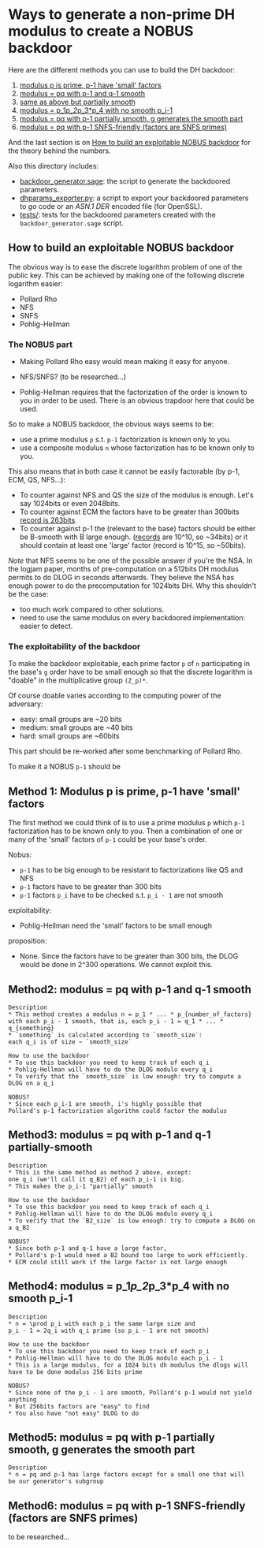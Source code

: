 # Ways to generate a non-prime DH modulus to create a NOBUS backdoor

Here are the different methods you can use to build the DH backdoor:

1. [modulus p is prime, p-1 have 'small' factors]()
1. [modulus = pq with p-1 and q-1 smooth]()
1. [same as above but partially smooth]()
1. [modulus = p_1*p_2*p_3*p_4 with no smooth p_i-1]()
1. [modulus = pq with p-1 partially smooth, g generates the smooth part]()
1. [modulus = pq with p-1 SNFS-friendly (factors are SNFS primes)]()

And the last section is on [How to build an exploitable NOBUS backdoor](how-to-build-an-exploitable-nobus-backdoor) for the theory behind the numbers.

Also this directory includes:

* [backdoor_generator.sage](backdoor_generator.sage): the script to generate the backdoored parameters.
* [dhparams_exporter.py](dhparams_exporter.py): a script to export your backdoored parameters to *go* code or an *ASN.1 DER* encoded file (for OpenSSL).
* [tests/](tests/): tests for the backdoored parameters created with the `backdoor_generator.sage` script.

## How to build an exploitable NOBUS backdoor

The obvious way is to ease the discrete logarithm problem of one of the public key. This can be achieved by making one of the following discrete logarithm easier:

* Pollard Rho
* NFS
* SNFS
* Pohlig-Hellman

### The NOBUS part

* Making Pollard Rho easy would mean making it easy for anyone.

* NFS/SNFS? (to be researched...)

* Pohlig-Hellman requires that the factorization of the order is known to you in order to be used. There is an obvious trapdoor here that could be used.

So to make a NOBUS backdoor, the obvious ways seems to be:

* use a prime modulus `p` s.t. `p-1` factorization is known only to you.
* use a composite modulus `n` whose factorization has to be known only to you.

This also means that in both case it cannot be easily factorable (by p-1, ECM, QS, NFS...):

* To counter against NFS and QS the size of the modulus is enough. Let's say 1024bits or even 2048bits.
* To counter against ECM the factors have to be greater than 300bits [record is 263bits](http://www.loria.fr/~zimmerma/records/factor.html).
* To counter against p-1 the (relevant to the base) factors should be either be B-smooth with B large enough. ([records](http://www.loria.fr/~zimmerma/records/Pminus1.html) are 10^10, so ~34bits) or it should contain at least one 'large' factor (record is 10^15, so ~50bits).

*Note* that NFS seems to be one of the possible answer if you're the NSA. In the logjam paper, months of pre-computation on a 512bits DH modulus permits to do DLOG in seconds afterwards. They believe the NSA has enough power to do the precomputation for 1024bits DH. Why this shouldn't be the case:

* too much work compared to other solutions.
* need to use the same modulus on every backdoored implementation: easier to detect.

### The exploitability of the backdoor

To make the backdoor exploitable, each prime factor `p` of `n` participating in the base's `g` order have to be small enough so that the discrete logarithm is "doable" in the multiplicative group `(Z_p)*`.

Of course doable varies according to the computing power of the adversary:

* easy: small groups are ~20 bits
* medium: small groups are ~40 bits
* hard: small groups are ~60bits

This part should be re-worked after some benchmarking of Pollard Rho.

To make it a NOBUS `p-1` should be

## Method 1: Modulus p is prime, p-1 have 'small' factors

The first method we could think of is to use a prime modulus `p` which `p-1` factorization has to be known only to you. Then a combination of one or many of the 'small' factors of `p-1` could be your base's order. 

Nobus:

* `p-1` has to be big enough to be resistant to factorizations like QS and NFS
* `p-1` factors have to be greater than 300 bits
* `p-1` factors `p_i` have to be checked s.t. `p_i - 1` are not smooth

exploitability:

* Pohlig-Hellman need the 'small' factors to be small enough

proposition:

* None. Since the factors have to be greater than 300 bits, the DLOG would be done in 2^300 operations. We cannot exploit this.


## Method2: modulus = pq with p-1 and q-1 smooth

    Description
    * This method creates a modulus n = p_1 * ... * p_{number_of_factors}
    with each p_i - 1 smooth, that is, each p_i - 1 = q_1 * ... * q_{something} 
    * `something` is calculated according to `smooth_size`:
    each q_i is of size ~ `smooth_size`

    How to use the backdoor
    * To use this backdoor you need to keep track of each q_i
    * Pohlig-Hellman will have to do the DLOG modulo every q_i
    * To verify that the `smooth_size` is low enough: try to compute a DLOG on a q_i

    NOBUS?
    * Since each p_i-1 are smooth, i's highly possible that
    Pollard's p-1 factorization algorithm could factor the modulus


## Method3: modulus = pq with p-1 and q-1 partially-smooth

    Description
    * This is the same method as method 2 above, except:
    one q_i (we'll call it q_B2) of each p_i-1 is big.
    * This makes the p_i-1 "partially" smooth

    How to use the backdoor
    * To use this backdoor you need to keep track of each q_i
    * Pohlig-Hellman will have to do the DLOG modulo every q_i
    * To verify that the `B2_size` is low enough: try to compute a DLOG on a q_B2

    NOBUS?
    * Since both p-1 and q-1 have a large factor, 
    * Pollard's p-1 would need a B2 bound too large to work efficiently.
    * ECM could still work if the large factor is not large enough


## Method4: modulus = p_1*p_2*p_3*p_4 with no smooth p_i-1

    Description
    * n = \prod p_i with each p_i the same large size and
    p_i - 1 = 2q_i with q_i prime (so p_i - 1 are not smooth)
    
    How to use the backdoor
    * To use this backdoor you need to keep track of each p_i
    * Pohlig-Hellman will have to do the DLOG modulo each p_i - 1
    * This is a large modulus, for a 1024 bits dh modulus the dlogs will
    have to be done modulus 256 bits prime

    NOBUS?
    * Since none of the p_i - 1 are smooth, Pollard's p-1 would not yield anything
    * But 256bits factors are "easy" to find
    * You also have "not easy" DLOG to do


## Method5: modulus = pq with p-1 partially smooth, g generates the smooth part

    Description
    * n = pq and p-1 has large factors except for a small one that will
    be our generator's subgroup


## Method6: modulus = pq with p-1 SNFS-friendly (factors are SNFS primes)

to be researched...
